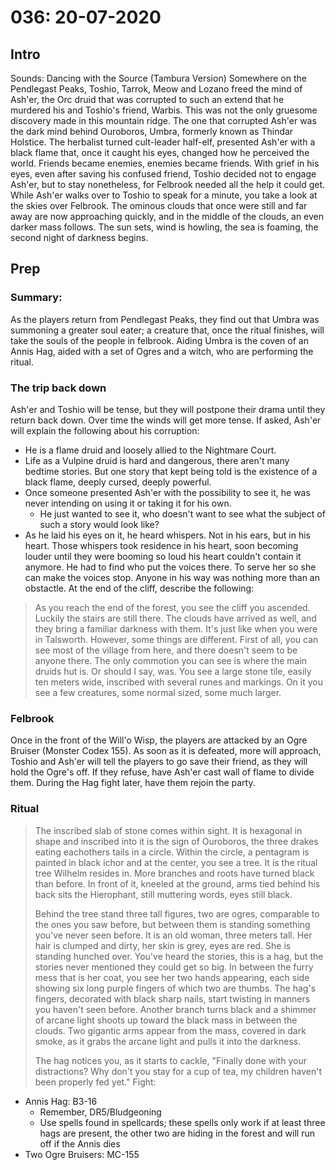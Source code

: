 # 036: 20-07-2020
## Intro
Sounds: Dancing with the Source (Tambura Version)
Somewhere on the Pendlegast Peaks, Toshio, Tarrok, Meow and Lozano freed the mind of Ash'er, the Orc druid that was corrupted to such an extend that he murdered his and Toshio's friend, Warbis. This was not the only gruesome discovery made in this mountain ridge. The one that corrupted Ash'er was the dark mind behind Ouroboros, Umbra, formerly known as Thindar Holstice. The herbalist turned cult-leader half-elf, presented Ash'er with a black flame that, once it caught his eyes, changed how he perceived the world. Friends became enemies, enemies became friends. With grief in his eyes, even after saving his confused friend, Toshio decided not to engage Ash'er, but to stay nonetheless, for Felbrook needed all the help it could get. While Ash'er walks over to Toshio to speak for a minute, you take a look at the skies over Felbrook. The ominous clouds that once were still and far away are now approaching quickly, and in the middle of the clouds, an even darker mass follows. The sun sets, wind is howling, the sea is foaming, the second night of darkness begins.
## Prep
### Summary:
As the players return from Pendlegast Peaks, they find out that Umbra was summoning a greater soul eater; a creature that, once the ritual finishes, will take the souls of the people in felbrook. Aiding Umbra is the coven of an Annis Hag, aided with a set of Ogres and a witch, who are performing the ritual.
### The trip back down
Ash'er and Toshio will be tense, but they will postpone their drama until they return back down. Over time the winds will get more tense. If asked, Ash'er will explain the following about his corruption:
- He is a flame druid and loosely allied to the Nightmare Court.
- Life as a Vulpine druid is hard and dangerous, there aren't many bedtime stories. But one story that kept being told is the existence of a black flame, deeply cursed, deeply powerful.
- Once someone presented Ash'er with the possibility to see it, he was never intending on using it or taking it for his own. 
    - He just wanted to see it, who doesn't want to see what the subject of such a story would look like?
- As he laid his eyes on it, he heard whispers. Not in his ears, but in his heart. Those whispers took residence in his heart, soon becoming louder until they were booming so loud his heart couldn't contain it anymore. He had to find who put the voices there. To serve her so she can make the voices stop. Anyone in his way was nothing more than an obstactle.
At the end of the cliff, describe the following:
> As you reach the end of the forest, you see the cliff you ascended. Luckily the stairs are still there. The clouds have arrived as well, and they bring a familiar darkness with them. It's just like when you were in Talsworth. However, some things are different. First of all, you can see most of the village from here, and there doesn't seem to be anyone there. The only commotion you can see is where the main druids hut is. Or should I say, was. You see a large stone tile, easily ten meters wide, inscribed with several runes and markings. On it you see a few creatures, some normal sized, some much larger.
### Felbrook
Once in the front of the Will'o Wisp, the players are attacked by an Ogre Bruiser (Monster Codex 155). As soon as it is defeated, more will approach, Toshio and Ash'er will tell the players to go save their friend, as they will hold the Ogre's off. If they refuse, have Ash'er cast wall of flame to divide them. During the Hag fight later, have them rejoin the party.
### Ritual
> The inscribed slab of stone comes within sight. It is hexagonal in shape and inscribed into it is the sign of Ouroboros, the three drakes eating eachothers tails in a circle. Within the circle, a pentagram is painted in black ichor and at the center, you see a tree. It is the ritual tree Wilhelm resides in. More branches and roots have turned black than before. In front of it, kneeled at the ground, arms tied behind his back sits the Hierophant, still muttering words, eyes still black.
> 
> Behind the tree stand three tall figures, two are ogres, comparable to the ones you saw before, but between them is standing something you've never seen before. It is an old woman, three meters tall. Her hair is clumped and dirty, her skin is grey, eyes are red. She is standing hunched over. You've heard the stories, this is a hag, but the stories never mentioned they could get so big. In between the furry mess that is her coat, you see her two hands appearing, each side showing six long purple fingers of which two are thumbs. The hag's fingers, decorated with black sharp nails, start twisting in manners you haven't seen before. Another branch turns black and a shimmer of arcane light shoots up toward the black mass in between the clouds. Two gigantic arms appear from the mass, covered in dark smoke, as it grabs the arcane light and pulls it into the darkness.
> 
> The hag notices you, as it starts to cackle, "Finally done with your distractions? Why don't you stay for a cup of tea, my children haven't been properly fed yet."
Fight:
- Annis Hag: B3-16 
    - Remember, DR5/Bludgeoning
    - Use spells found in spellcards; these spells only work if at least three hags are present, the other two are hiding in the forest and will run off if the Annis dies
- Two Ogre Bruisers: MC-155